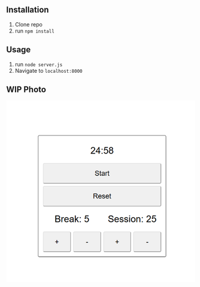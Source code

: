 ## Installation

1. Clone repo
2. run `npm install`

## Usage

1. run `node server.js`
2. Navigate to `localhost:8000`


## WIP Photo
![Image of Demo site](pomoWIP.png)
